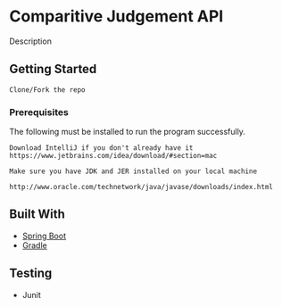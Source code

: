 # Comparitive Judgement API
Description

## Getting Started

```
Clone/Fork the repo
```

### Prerequisites

The following must be installed to run the program successfully.

```
Download IntelliJ if you don't already have it
https://www.jetbrains.com/idea/download/#section=mac
```

```
Make sure you have JDK and JER installed on your local machine

http://www.oracle.com/technetwork/java/javase/downloads/index.html
```

## Built With

* [Spring Boot](https://projects.spring.io/spring-boot/) 
* [Gradle](https://gradle.org/docs/)


## Testing

* Junit

####
